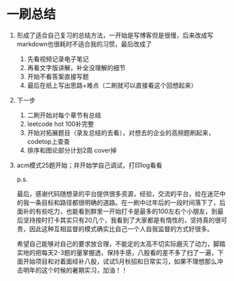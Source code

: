 # 一刷总结

1. 形成了适合自己复习的总结方法，一开始是写博客但是很慢，后来改成写markdown也很耗时不适合我的习惯，最后改成了

   1. 先看视频记录电子笔记
   2. 再看文字版讲解，补全没理解的细节
   3. 开始不看答案直接写题
   4. 最后在纸上写出思路+难点（二刷就可以直接看这个回想起来）

2. 下一步

   1. 二刷开始对每个章节有总结
   2. leetcode hot 100补完整
   3. 开始对拓展题目（录友总结的去看），对想去的企业的高频题刷起来，codetop上查查
   4. 排序和图论部分计划2周 cover掉

3. acm模式25题开始；并开始学自己调试，打印log看看

   

   p.s.

   最后，感谢代码随想录的平台提供很多资源，经验，交流的平台，给在迷茫中的我一条目标和路径都很明确的道路。在一刷中过年后的一段时间落下了，后面补的有些吃力，也能看到群里一开始打卡是最多的100左右个小朋友，到最后坚持按时打卡其实只有20几个，我看到了大家都是有惰性的，坚持真的很可贵，因此这种互相监督的模式确实比自己一个人自我监督的方式好很多。

   希望自己能够对自己的要求放合理，不能定的太高不切实际磨灭了动力，脚踏实地的把每天2-3题的量掌握透，保持手感，八股看的差不多了扫了一遍，下面开始项目和对着面经补八股，试试5月秋招和日常实习，如果不理想那么冲击明年的这个时候的暑期实习，加油！！